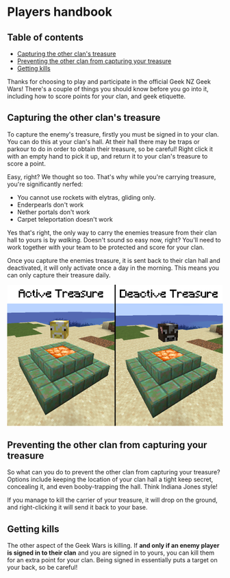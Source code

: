 # Players handbook

## Table of contents

* [Capturing the other clan's treasure](#capturing-the-other-clans-treasure)
* [Preventing the other clan from capturing your treasure](#preventing-the-other-clan-from-capturing-your-treasure)
* [Getting kills](#getting-kills)

Thanks for choosing to play and participate in the official Geek NZ Geek Wars! There's a couple of things you should know before you go into it, including how to score points for your clan, and geek etiquette.

## Capturing the other clan's treasure

To capture the enemy's treasure, firstly you must be signed in to your clan. You can do this at your clan's hall. At their hall there may be traps or parkour to do in order to obtain their treasure, so be careful! Right click it with an empty hand to pick it up, and return it to your clan's treasure to score a point.

Easy, right? We thought so too. That's why while you're carrying treasure, you're significantly nerfed:
- You cannot use rockets with elytras, gliding only.
- Enderpearls don't work
- Nether portals don't work
- Carpet teleportation doesn't work

Yes that's right, the only way to carry the enemies treasure from their clan hall to yours is by _walking._ Doesn't sound so easy now, right? You'll need to work together with your team to be protected and score for your clan.

Once you capture the enemies treasure, it is sent back to their clan hall and deactivated, it will only activate once a day in the morning. This means you can only capture their treasure daily.

<img src="images/ActiveAndDeactiveTreasure.png" alt="Active (Golden) and Deactive (Normal) Treasure" style="width:600px;"/>

## Preventing the other clan from capturing your treasure

So what can you do to prevent the other clan from capturing your treasure? Options include keeping the location of your clan hall a tight keep secret, concealing it, and even booby-trapping the hall. Think Indiana Jones style!

If you manage to kill the carrier of your treasure, it will drop on the ground, and right-clicking it will send it back to your base.

## Getting kills

The other aspect of the Geek Wars is killing. If **and only if an enemy player is signed in to their clan** and you are signed in to yours, you can kill them for an extra point for your clan. Being signed in essentially puts a target on your back, so be careful!
